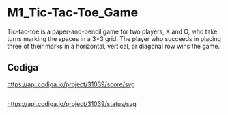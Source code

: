 # M1_Tic-Tac-Toe_Game


Tic-tac-toe is a paper-and-pencil game for two players, X and O, who take turns marking the spaces in a 3×3 grid. The player who succeeds in placing three of their marks in a horizontal, vertical, or diagonal row wins the game.

## Codiga
https://api.codiga.io/project/31039/score/svg
##
https://api.codiga.io/project/31039/status/svg

